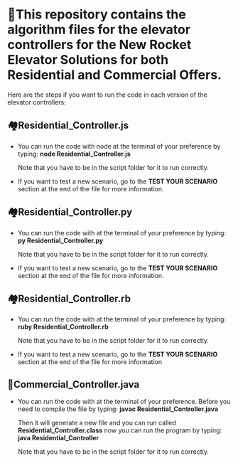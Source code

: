 # 🚀This repository contains the algorithm files for the elevator controllers for the New Rocket Elevator Solutions for both Residential and Commercial Offers.

Here are the steps if you want to run the code in each version of the elevator controllers:

## 🏘️Residential_Controller.js
* You can run the code with node at the terminal of your preference by typing: **node Residential_Controller.js**

    Note that you have to be in the script folder for it to run correctly.

* If you want to test a new scenario, go to the **TEST YOUR SCENARIO** section at the end of the file for more information.

## 🏘️Residential_Controller.py 
* You can run the code with at the terminal of your preference by typing: **py Residential_Controller.py**

    Note that you have to be in the script folder for it to run correctly.

* If you want to test a new scenario, go to the **TEST YOUR SCENARIO** section at the end of the file for more information.

## 🏘️Residential_Controller.rb
* You can run the code with at the terminal of your preference by typing: **ruby Residential_Controller.rb**

    Note that you have to be in the script folder for it to run correctly.

* If you want to test a new scenario, go to the **TEST YOUR SCENARIO** section at the end of the file for more information

## 🏢Commercial_Controller.java
* You can run the code with at the terminal of your preference. Before you need to compile the file by typing: **javac Residential_Controller.java**

    Then it will generate a new file and you can run called **Residential_Controller.class** now you can run the program by typing: **java Residential_Controller**

    Note that you have to be in the script folder for it to run correctly.